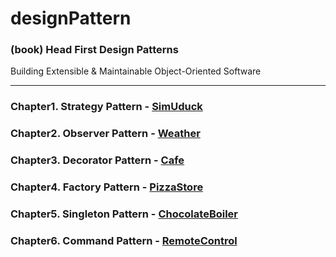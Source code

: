 # designPattern
### (book) Head First Design Patterns
Building Extensible & Maintainable Object-Oriented Software   

---
### Chapter1. Strategy Pattern - [SimUduck](simUduck)
### Chapter2. Observer Pattern - [Weather](weatherStation)
### Chapter3. Decorator Pattern - [Cafe](cafe)
### Chapter4. Factory Pattern - [PizzaStore](pizzaStore)
### Chapter5. Singleton Pattern - [ChocolateBoiler](chocolateBoiler)
### Chapter6. Command Pattern - [RemoteControl](remoteControl)
